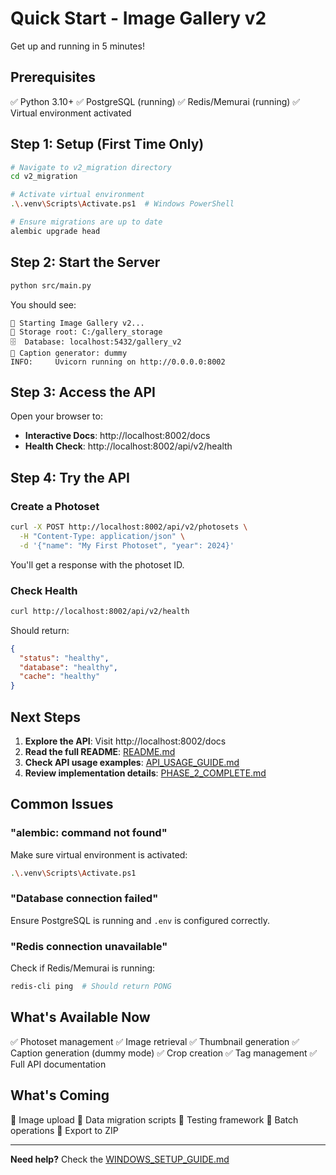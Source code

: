 # Quick Start - Image Gallery v2

Get up and running in 5 minutes!

## Prerequisites

✅ Python 3.10+
✅ PostgreSQL (running)
✅ Redis/Memurai (running)
✅ Virtual environment activated

## Step 1: Setup (First Time Only)

```bash
# Navigate to v2_migration directory
cd v2_migration

# Activate virtual environment
.\.venv\Scripts\Activate.ps1  # Windows PowerShell

# Ensure migrations are up to date
alembic upgrade head
```

## Step 2: Start the Server

```bash
python src/main.py
```

You should see:
```
🚀 Starting Image Gallery v2...
📁 Storage root: C:/gallery_storage
🗄️  Database: localhost:5432/gallery_v2
📝 Caption generator: dummy
INFO:     Uvicorn running on http://0.0.0.0:8002
```

## Step 3: Access the API

Open your browser to:
- **Interactive Docs**: http://localhost:8002/docs
- **Health Check**: http://localhost:8002/api/v2/health

## Step 4: Try the API

### Create a Photoset

```bash
curl -X POST http://localhost:8002/api/v2/photosets \
  -H "Content-Type: application/json" \
  -d '{"name": "My First Photoset", "year": 2024}'
```

You'll get a response with the photoset ID.

### Check Health

```bash
curl http://localhost:8002/api/v2/health
```

Should return:
```json
{
  "status": "healthy",
  "database": "healthy",
  "cache": "healthy"
}
```

## Next Steps

1. **Explore the API**: Visit http://localhost:8002/docs
2. **Read the full README**: [README.md](README.md)
3. **Check API usage examples**: [API_USAGE_GUIDE.md](API_USAGE_GUIDE.md)
4. **Review implementation details**: [PHASE_2_COMPLETE.md](PHASE_2_COMPLETE.md)

## Common Issues

### "alembic: command not found"
Make sure virtual environment is activated:
```bash
.\.venv\Scripts\Activate.ps1
```

### "Database connection failed"
Ensure PostgreSQL is running and `.env` is configured correctly.

### "Redis connection unavailable"
Check if Redis/Memurai is running:
```bash
redis-cli ping  # Should return PONG
```

## What's Available Now

✅ Photoset management
✅ Image retrieval
✅ Thumbnail generation
✅ Caption generation (dummy mode)
✅ Crop creation
✅ Tag management
✅ Full API documentation

## What's Coming

🚧 Image upload
🚧 Data migration scripts
🚧 Testing framework
🚧 Batch operations
🚧 Export to ZIP

---

**Need help?** Check the [WINDOWS_SETUP_GUIDE.md](WINDOWS_SETUP_GUIDE.md)

